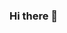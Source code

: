 ### Hi there 👋

<!--
**SriharshaGade/SriharshaGade** is a ✨ _special_ ✨ repository because its `README.md` (this file) appears on your GitHub profile.

Here are some ideas to get you started:

- 🔭 I’m currently working on Data Science and Machine Learning Models
- 🌱 I’m currently learning 
- 👯 I’m looking to collaborate on Data Science Projects
- 🤔 I’m looking for help with an Internship or a job role as a data scientist
- 💬 Ask me about ...
- 📫 How to reach me: @gsriharsha98@gmail.com
- 😄 Pronouns: ...
- ⚡ Fun fact: ...
-->
